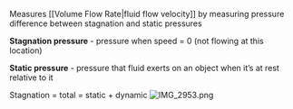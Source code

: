 Measures [[Volume Flow Rate|fluid flow velocity]] by measuring pressure difference between stagnation and static pressures

**Stagnation pressure** - pressure when speed = 0 (not flowing at this location)

**Static pressure** - pressure that fluid exerts on an object when it’s at rest relative to it

Stagnation = total = static + dynamic
![IMG_2953.png](img_2953.png)
